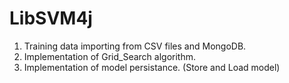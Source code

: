 # LibSVM4j

1. Training data importing from CSV files and MongoDB.
2. Implementation of Grid_Search algorithm.
3. Implementation of model persistance. (Store and Load model)

